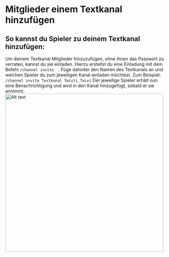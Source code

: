 # Mitglieder einem Textkanal hinzufügen

## So kannst du Spieler zu deinem Textkanal hinzufügen:

<deflist>
<def title="Mitglieder hinzufügen">
Um deinem Textkanal Mitglieder hinzuzufügen, ohne ihnen das Passwort zu verraten, kannst du sie einladen.
Hierzu erstellst du eine Einladung mit dem Befehl <code>/channel invite <Channel> <Spieler></code>.
Füge dahinter den Namen des Textkanals an und welchen Spieler du zum jeweiligen Kanal einladen möchtest.
<tip>
Zum Beispiel: <code>/channel invite Testkanal Twisti_Twixi</code>
</tip>
Der jeweilige Spieler erhält nun eine Benachrichtigung und wird in den Kanal hinzugefügt, sobald er sie annimmt.
<img src="channel-invite.png" alt="Alt text" width="500"/>
</def>
</deflist>
